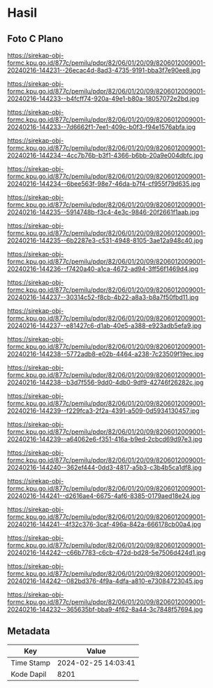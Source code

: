 # Hasil

## Foto C Plano

https://sirekap-obj-formc.kpu.go.id/877c/pemilu/pdpr/82/06/01/20/09/8206012009001-20240216-144231--26ecac4d-8ad3-4735-9191-bba3f7e90ee8.jpg

https://sirekap-obj-formc.kpu.go.id/877c/pemilu/pdpr/82/06/01/20/09/8206012009001-20240216-144233--b4fcff74-920a-49e1-b80a-18057072e2bd.jpg

https://sirekap-obj-formc.kpu.go.id/877c/pemilu/pdpr/82/06/01/20/09/8206012009001-20240216-144233--7d6662f1-7ee1-409c-b0f3-f94e1576abfa.jpg

https://sirekap-obj-formc.kpu.go.id/877c/pemilu/pdpr/82/06/01/20/09/8206012009001-20240216-144234--4cc7b76b-b3f1-4366-b6bb-20a9e004dbfc.jpg

https://sirekap-obj-formc.kpu.go.id/877c/pemilu/pdpr/82/06/01/20/09/8206012009001-20240216-144234--6bee563f-98e7-46da-b7f4-cf955f79d635.jpg

https://sirekap-obj-formc.kpu.go.id/877c/pemilu/pdpr/82/06/01/20/09/8206012009001-20240216-144235--5914748b-f3c4-4e3c-9846-20f2661f1aab.jpg

https://sirekap-obj-formc.kpu.go.id/877c/pemilu/pdpr/82/06/01/20/09/8206012009001-20240216-144235--6b2287e3-c531-4948-8105-3ae12a948c40.jpg

https://sirekap-obj-formc.kpu.go.id/877c/pemilu/pdpr/82/06/01/20/09/8206012009001-20240216-144236--f7420a40-a1ca-4672-ad94-3ff56f1469d4.jpg

https://sirekap-obj-formc.kpu.go.id/877c/pemilu/pdpr/82/06/01/20/09/8206012009001-20240216-144237--30314c52-f8cb-4b22-a8a3-b8a7f50fbd11.jpg

https://sirekap-obj-formc.kpu.go.id/877c/pemilu/pdpr/82/06/01/20/09/8206012009001-20240216-144237--e81427c6-d1ab-40e5-a388-e923adb5efa9.jpg

https://sirekap-obj-formc.kpu.go.id/877c/pemilu/pdpr/82/06/01/20/09/8206012009001-20240216-144238--5772adb8-e02b-4464-a238-7c23509f19ec.jpg

https://sirekap-obj-formc.kpu.go.id/877c/pemilu/pdpr/82/06/01/20/09/8206012009001-20240216-144238--b3d7f556-9dd0-4db0-9df9-42746f26282c.jpg

https://sirekap-obj-formc.kpu.go.id/877c/pemilu/pdpr/82/06/01/20/09/8206012009001-20240216-144239--f229fca3-2f2a-4391-a509-0d5934130457.jpg

https://sirekap-obj-formc.kpu.go.id/877c/pemilu/pdpr/82/06/01/20/09/8206012009001-20240216-144239--a64062e6-f351-416a-b9ed-2cbcd69d97e3.jpg

https://sirekap-obj-formc.kpu.go.id/877c/pemilu/pdpr/82/06/01/20/09/8206012009001-20240216-144240--362ef444-0dd3-4817-a5b3-c3b4b5ca1df8.jpg

https://sirekap-obj-formc.kpu.go.id/877c/pemilu/pdpr/82/06/01/20/09/8206012009001-20240216-144241--d2616ae4-6675-4af6-8385-0179aed18e24.jpg

https://sirekap-obj-formc.kpu.go.id/877c/pemilu/pdpr/82/06/01/20/09/8206012009001-20240216-144241--4f32c376-3caf-496a-842a-666178cb00a4.jpg

https://sirekap-obj-formc.kpu.go.id/877c/pemilu/pdpr/82/06/01/20/09/8206012009001-20240216-144242--c66b7783-c6cb-472d-bd28-5e7506d424d1.jpg

https://sirekap-obj-formc.kpu.go.id/877c/pemilu/pdpr/82/06/01/20/09/8206012009001-20240216-144242--082bd376-4f9a-4dfa-a810-e73084723045.jpg

https://sirekap-obj-formc.kpu.go.id/877c/pemilu/pdpr/82/06/01/20/09/8206012009001-20240216-144232--365635bf-bba9-4f62-8a44-3c7848f57694.jpg


## Metadata

| Key        | Value               |
| ---------- | ------------------- |
| Time Stamp | 2024-02-25 14:03:41 |
| Kode Dapil | 8201                |



